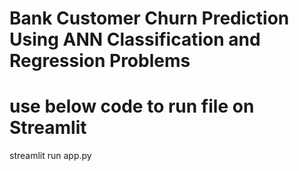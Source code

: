 # Bank Customer Churn Prediction Using ANN Classification and Regression Problems 

# use below code to run file on Streamlit 
streamlit run app.py
